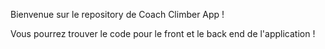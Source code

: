 Bienvenue sur le repository de Coach Climber App !

Vous pourrez trouver le code pour le front et le back end de l'application !